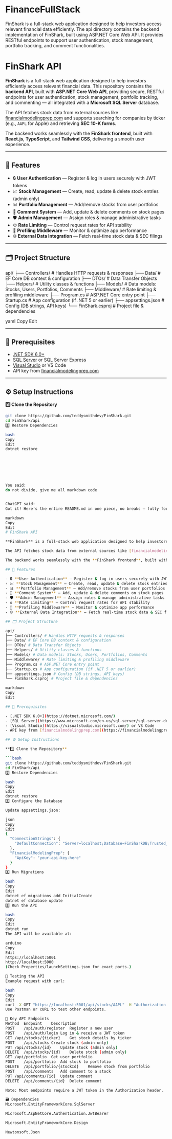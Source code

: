 # FinanceFullStack
FinShark is a full-stack web application designed to help investors access relevant financial data efficiently. The api directory contains the backend implementation of FinShark, built using ASP.NET Core Web API. It provides RESTful endpoints to support user authentication, stock management, portfolio tracking, and comment functionalities.

# FinShark API

**FinShark** is a full-stack web application designed to help investors efficiently access relevant financial data. This repository contains the **backend API**, built with **ASP.NET Core Web API**, providing secure, RESTful endpoints for user authentication, stock management, portfolio tracking, and commenting — all integrated with a **Microsoft SQL Server** database.

The API fetches stock data from external sources like [financialmodelingprep.com](https://financialmodelingprep.com/) and supports searching for companies by ticker (e.g., `AAPL` for Apple) and retrieving **SEC 10-K forms**.

The backend works seamlessly with the **FinShark frontend**, built with **React.js**, **TypeScript**, and **Tailwind CSS**, delivering a smooth user experience.

---

## 🚀 Features

- 🔒 **User Authentication** — Register & log in users securely with JWT tokens
- 📈 **Stock Management** — Create, read, update & delete stock entries (admin only)
- 📊 **Portfolio Management** — Add/remove stocks from user portfolios
- 💬 **Comment System** — Add, update & delete comments on stock pages
- 🛡️ **Admin Management** — Assign roles & manage administrative tasks
- ⚙️ **Rate Limiting** — Control request rates for API stability
- 📏 **Profiling Middleware** — Monitor & optimize app performance
- 🌐 **External Data Integration** — Fetch real-time stock data & SEC filings

---

## 🗂️ Project Structure

api/
├── Controllers/ # Handles HTTP requests & responses
├── Data/ # EF Core DB context & configuration
├── DTOs/ # Data Transfer Objects
├── Helpers/ # Utility classes & functions
├── Models/ # Data models: Stocks, Users, Portfolios, Comments
├── Middleware/ # Rate limiting & profiling middleware
├── Program.cs # ASP.NET Core entry point
├── Startup.cs # App configuration (if .NET 5 or earlier)
├── appsettings.json # Config (DB strings, API keys)
└── FinShark.csproj # Project file & dependencies

yaml
Copy
Edit

---

## 🧰 Prerequisites

- [.NET SDK 6.0+](https://dotnet.microsoft.com/)
- [SQL Server](https://www.microsoft.com/en-us/sql-server/sql-server-downloads) or SQL Server Express
- [Visual Studio](https://visualstudio.microsoft.com/) or VS Code
- API key from [financialmodelingprep.com](https://financialmodelingprep.com/)

---

## ⚙️ Setup Instructions

**1️⃣ Clone the Repository**

```bash
git clone https://github.com/teddysmithdev/FinShark.git
cd FinShark/api
2️⃣ Restore Dependencies

bash
Copy
Edit
dotnet restore







You said:
do not divide, give me all markdown code


ChatGPT said:
Got it! Here’s the entire README.md in one piece, no breaks — fully formatted and ready to paste:

markdown
Copy
Edit
# FinShark API

**FinShark** is a full-stack web application designed to help investors efficiently access relevant financial data. This repository contains the **backend API**, built with **ASP.NET Core Web API**, providing secure, RESTful endpoints for user authentication, stock management, portfolio tracking, and commenting — all integrated with a **Microsoft SQL Server** database.

The API fetches stock data from external sources like [financialmodelingprep.com](https://financialmodelingprep.com/) and supports searching for companies by ticker (e.g., `AAPL` for Apple) and retrieving **SEC 10-K forms**.

The backend works seamlessly with the **FinShark frontend**, built with **React.js**, **TypeScript**, and **Tailwind CSS**, delivering a smooth user experience.

## 🚀 Features

- 🔒 **User Authentication** — Register & log in users securely with JWT tokens
- 📈 **Stock Management** — Create, read, update & delete stock entries (admin only)
- 📊 **Portfolio Management** — Add/remove stocks from user portfolios
- 💬 **Comment System** — Add, update & delete comments on stock pages
- 🛡️ **Admin Management** — Assign roles & manage administrative tasks
- ⚙️ **Rate Limiting** — Control request rates for API stability
- 📏 **Profiling Middleware** — Monitor & optimize app performance
- 🌐 **External Data Integration** — Fetch real-time stock data & SEC filings

## 🗂️ Project Structure

api/
├── Controllers/ # Handles HTTP requests & responses
├── Data/ # EF Core DB context & configuration
├── DTOs/ # Data Transfer Objects
├── Helpers/ # Utility classes & functions
├── Models/ # Data models: Stocks, Users, Portfolios, Comments
├── Middleware/ # Rate limiting & profiling middleware
├── Program.cs # ASP.NET Core entry point
├── Startup.cs # App configuration (if .NET 5 or earlier)
├── appsettings.json # Config (DB strings, API keys)
└── FinShark.csproj # Project file & dependencies

markdown
Copy
Edit

## 🧰 Prerequisites

- [.NET SDK 6.0+](https://dotnet.microsoft.com/)
- [SQL Server](https://www.microsoft.com/en-us/sql-server/sql-server-downloads) or SQL Server Express
- [Visual Studio](https://visualstudio.microsoft.com/) or VS Code
- API key from [financialmodelingprep.com](https://financialmodelingprep.com/)

## ⚙️ Setup Instructions

**1️⃣ Clone the Repository**

```bash
git clone https://github.com/teddysmithdev/FinShark.git
cd FinShark/api
2️⃣ Restore Dependencies

bash
Copy
Edit
dotnet restore
3️⃣ Configure the Database

Update appsettings.json:

json
Copy
Edit
{
  "ConnectionStrings": {
    "DefaultConnection": "Server=localhost;Database=FinSharkDB;Trusted_Connection=True;"
  },
  "FinancialModelingPrep": {
    "ApiKey": "your-api-key-here"
  }
}
4️⃣ Run Migrations

bash
Copy
Edit
dotnet ef migrations add InitialCreate
dotnet ef database update
5️⃣ Run the API

bash
Copy
Edit
dotnet run
The API will be available at:

arduino
Copy
Edit
https://localhost:5001
http://localhost:5000
(Check Properties/launchSettings.json for exact ports.)

🧪 Testing the API
Example request with curl:

bash
Copy
Edit
curl -X GET "https://localhost:5001/api/stocks/AAPL" -H "Authorization: Bearer <your-token>"
Use Postman or cURL to test other endpoints.

📌 Key API Endpoints
Method	Endpoint	Description
POST	/api/auth/register	Register a new user
POST	/api/auth/login	Log in & receive a JWT token
GET	/api/stocks/{ticker}	Get stock details by ticker
POST	/api/stocks	Create stock (admin only)
PUT	/api/stocks/{id}	Update stock (admin only)
DELETE	/api/stocks/{id}	Delete stock (admin only)
GET	/api/portfolio	Get user portfolio
POST	/api/portfolio	Add stock to portfolio
DELETE	/api/portfolio/{stockId}	Remove stock from portfolio
POST	/api/comments	Add comment to a stock
PUT	/api/comments/{id}	Update comment
DELETE	/api/comments/{id}	Delete comment

Note: Most endpoints require a JWT token in the Authorization header.

🗃️ Dependencies
Microsoft.EntityFrameworkCore.SqlServer

Microsoft.AspNetCore.Authentication.JwtBearer

Microsoft.EntityFrameworkCore.Design

Newtonsoft.Json
